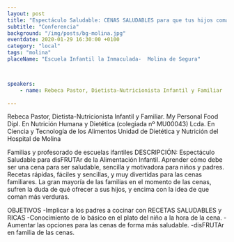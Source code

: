 ```yaml
---
layout: post
title: "Espectáculo Saludable: CENAS SALUDABLES para que tus hijos coman VERDURA?"
subtitle: "Conferencia"
background: "/img/posts/bg-molina.jpg"
eventdate: 2020-01-29 16:30:00 +0100
category: "local"
tags: "molina"
placeName: "Escuela Infantil la Inmaculada-  Molina de Segura"



speakers:
    - name: Rebeca Pastor, Dietista-Nutricionista Infantil y Familiar
    
---
```

Rebeca Pastor, Dietista-Nutricionista Infantil y Familiar. My Personal Food Dipl. En Nutrición Humana y Dietética (colegiada nº MU00043)  Lcda. En Ciencia y Tecnología de los Alimentos   Unidad de Dietética y Nutrición del Hospital de Molina  

 Familias y profesorado de escuelas ifantiles
DESCRIPCIÓN:
 Espectáculo Saludable para disFRUTAr de la Alimentación Infantil. 
Aprender cómo debe ser una cena para ser saludable, sencilla y motivadora para niños y padres. 
Recetas rápidas, fáciles y sencillas, y muy divertidas para las cenas familiares. 
 La gran mayoría de las familias en el momento de las cenas, sufren la duda de qué ofrecer a sus hijos, y encima con la idea de que coman más verduras.


OBJETIVOS
-Implicar a los padres a cocinar con RECETAS SALUDABLES y RICAS
-Conocimiento de lo básico en el plato del niño a la hora de la cena. 
-Aumentar las opciones para las cenas de forma más saludable. 
-disFRUTAr en familia de las cenas.
